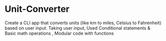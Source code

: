 # Unit-Converter
Create a CLI app that converts units (like km to miles, Celsius to Fahrenheit) based on user input. Taking user input, Used Conditional statements &amp; Basic math operations  , Modular code with functions
